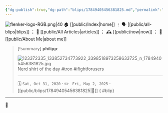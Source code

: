 ```yaml
---
{"dg-publish":true,"dg-path":"blips/17849405456381825.md","permalink":"/blips/17849405456381825/","title":"philipp on instagram @ 2020-10-31"}
---
```



<div class="transclusion internal-embed is-loaded"><div class="markdown-embed">




![flenker-logo-RGB.png|40](/img/user/attachments/flenker-logo-RGB.png)
🏠 [[public/Index\|home]]  ⋮ 🗣️ [[public/all-blips\|blips]] ⋮  📝 [[public/All Articles\|articles]]  ⋮ 🕰️ [[public/now\|now]] ⋮ 🪪 [[public/About Me\|about me]]


</div></div>


> [!summary] **philipp**:
>
> ![123372335_133852734773922_3398518973258633725_n_17849405456381825.jpg](/img/user/attachments/123372335_133852734773922_3398518973258633725_n_17849405456381825.jpg)
> Nerd shirt of the day #tron #ifightforusers
> - - -
>
> 🗓️ <code>Sat, Oct 31, 2020</code>  · ✏️ <code> Fri, May 2, 2025</code>  · [[public/blips/17849405456381825\|🔗]]
{ #blip}


- - -

 👾
